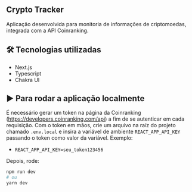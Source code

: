 ## Crypto Tracker

Aplicação desenvolvida para monitoria de informações de criptomoedas, integrada com a API Coinranking.

## 🛠️ Tecnologias utilizadas

- Next.js
- Typescript
- Chakra UI

## ▶️ Para rodar a aplicação localmente
É necessário gerar um token na página da Coinranking (https://developers.coinranking.com/api) a fim de se autenticar em cada requisição.
Com o token em mãos, crie um arquivo na raíz do projeto chamado ```.env.local``` e insira a variável de ambiente ```REACT_APP_API_KEY``` passando o token como valor 
da variável. Exemplo:

- ```REACT_APP_API_KEY=seu_token123456```

Depois, rode:

```bash
npm run dev
# ou
yarn dev
```


